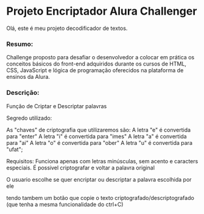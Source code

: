 # Projeto Encriptador Alura Challenger

Olá, este é meu projeto decodificador de textos.


### Resumo:

Challenge proposto para desafiar o desenvolvedor a colocar em prática os conceitos básicos do front-end adquiridos durante os cursos de HTML, CSS, JavaScript e lógica de programação oferecidos na plataforma de ensinos da Alura.

### Descrição:

Função de Criptar e Descriptar  palavras

Segredo utilizado:

As "chaves" de criptografia que utilizaremos são: A letra "e" é convertida para "enter" A letra "i" é convertida para "imes" A letra "a" é convertida para "ai" A letra "o" é convertida para "ober" A letra "u" é convertida para "ufat";

Requisitos:
Funciona apenas com letras minúsculas, sem acento e caracters especiais.
É possivel criptografar e voltar a palavra original

O usuario escolhe se quer encriptar ou descriptar a palavra escolhida por ele

tendo tambem um botão que copie o texto criptografado/descriptografado (que tenha a mesma funcionalidade do ctrl+C)
